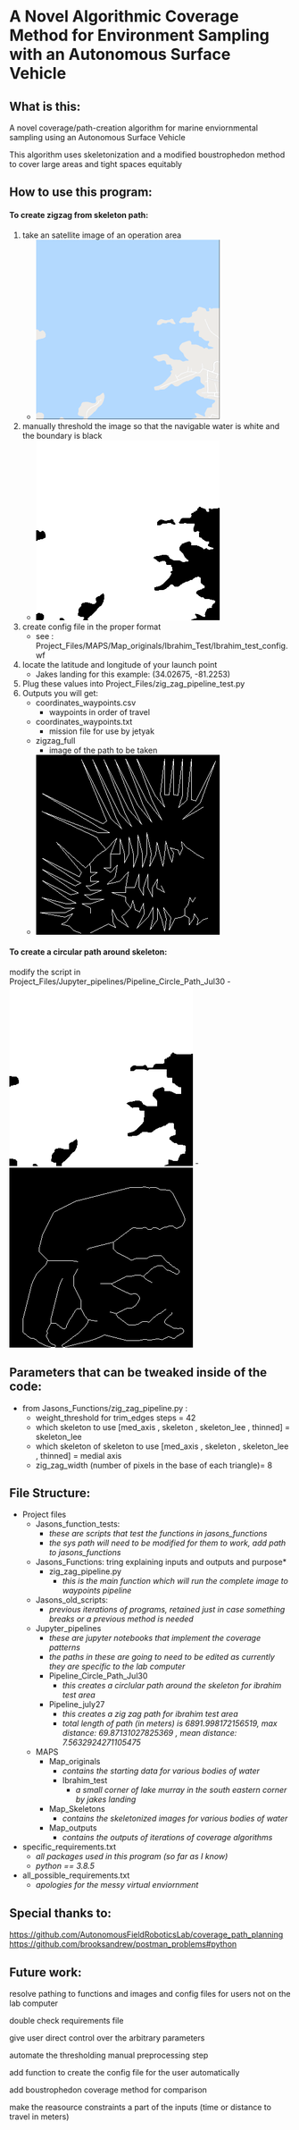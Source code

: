 # A Novel Algorithmic Coverage Method for Environment Sampling with an Autonomous Surface Vehicle

## What is this:
A novel coverage/path-creation algorithm for marine enviornmental sampling using an Autonomous Surface Vehicle

This algorithm uses skeletonization and a modified boustrophedon method to cover large areas and tight spaces equitably 

## How to use this program:

#### To create zigzag from skeleton path:

1. take an satellite image of an operation area
    - ![Alt text](Project_Files/MAPS/Map_originals/Ibrahim_Test/ibrahim_test.png?raw=true "Lake Murray - Ibrahim test area")
2. manually threshold the image so that the navigable water is white and the boundary is black
    - ![Alt text](Project_Files/MAPS/Map_originals/Ibrahim_Test/ibrahim_test_bw.png?raw=true )
3. create config file in the proper format
    - see : Project_Files/MAPS/Map_originals/Ibrahim_Test/Ibrahim_test_config.wf
4. locate the latitude and longitude of your launch point
    - Jakes landing for this example: (34.02675, -81.2253)
5. Plug these values into Project_Files/zig_zag_pipeline_test.py
6. Outputs you will get:
    - coordinates_waypoints.csv
        - waypoints in order of travel
    - coordinates_waypoints.txt
        - mission file for use by jetyak
    - zigzag_full 
        - image of the path to be taken
    - ![Alt text](Project_Files/MAPS/Map_outputs/Ibrahim_test/Pipeline_july27/zigzag_full.png?raw=true )


#### To create a circular path around skeleton:
modify the script in Project_Files/Jupyter_pipelines/Pipeline_Circle_Path_Jul30
    - ![Alt text](Project_Files/MAPS/Map_outputs/Ibrahim_test/Pipeline_Circle_Path_Jul30/e_d_image.png?raw=true )
    - ![Alt text](Project_Files/MAPS/Map_outputs/Ibrahim_test/Pipeline_Circle_Path_Jul30/pixelremoved_thinned_circle_skeleton.png?raw=true )



## Parameters that can be tweaked inside of the code:

- from Jasons_Functions/zig_zag_pipeline.py : 
    - weight_threshold for trim_edges steps = 42
    - which skeleton to use [med_axis , skeleton , skeleton_lee , thinned] = skeleton_lee
    - which skeleton of skeleton to use [med_axis , skeleton , skeleton_lee , thinned] = medial axis
    - zig_zag_width (number of pixels in the base of each triangle)= 8




## File Structure:
- Project files
    - Jasons_function_tests: 
        - *these are scripts that test the functions in jasons_functions*
        - *the sys path will need to be modified for them to work, add path to jasons_functions*
    - Jasons_Functions: tring explaining inputs and outputs and purpose*
        - zig_zag_pipeline.py
            - *this is the main function which will run the complete image to waypoints pipeline*
    - Jasons_old_scripts:
        - *previous iterations of programs, retained just in case something breaks or a previous method is needed*
    - Jupyter_pipelines
        - *these are jupyter notebooks that implement the coverage patterns*
        - *the paths in these are going to need to be edited as currently they are specific to the lab computer*
        - Pipeline_Circle_Path_Jul30
            - *this creates a circlular path around the skeleton for ibrahim test area*
        - Pipeline_july27
            - *this creates a zig zag path for ibrahim test area*
            - *total length of path (in meters) is 6891.998172156519, max distance:  69.87131027825369 , mean distance:  7.5632924271105475*
    - MAPS
        - Map_originals
            - *contains the starting data for various bodies of water*
            - Ibrahim_test
                - *a small corner of lake murray in the south eastern corner by jakes landing*
        - Map_Skeletons
            - *contains the skeletonized images for various bodies of water*
        - Map_outputs
            - *contains the outputs of iterations of coverage algorithms*
- specific_requirements.txt
    - *all packages used in this program (so far as I know)*
    - *python == 3.8.5*
- all_possible_requirements.txt
    - *apologies for the messy virtual enviornment*


## Special thanks to:
https://github.com/AutonomousFieldRoboticsLab/coverage_path_planning
https://github.com/brooksandrew/postman_problems#python

## Future work:

resolve pathing to functions and images and config files for users not on the lab computer

double check requirements file 

give user direct control over the arbitrary parameters

automate the thresholding manual preprocessing step

add function to create the config file for the user automatically

add boustrophedon coverage method for comparison 

make the reasource constraints a part of the inputs (time or distance to travel in meters)
